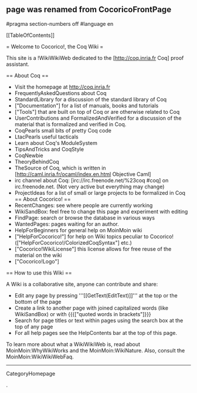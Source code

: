 ## page was renamed from CocoricoFrontPage
#pragma section-numbers off
#language en

[[TableOfContents]]

= Welcome to Cocorico!, the Coq Wiki =

This site is a !WikiWikiWeb dedicated to the [http://coq.inria.fr Coq] proof assistant.

== About Coq ==
  * Visit the homepage at http://coq.inria.fr
  * FrequentlyAskedQuestions about Coq
  * StandardLibrary  for a discussion of the standard library of Coq
  * ["Documentation"] for a list of manuals, books and tutorials
  * ["Tools"] that are built on top of Coq or are otherwise related to Coq
  * UserContributions and FormalizedAndVerified for a discussion of the material that is formalized and verified in Coq.
  * CoqPearls small bits of pretty Coq code
  * LtacPearls useful tacticals
  * Learn about Coq's ModuleSystem
  * TipsAndTricks and CoqStyle 
  * CoqNewbie
  * TheoryBehindCoq
  * TheSource of Coq, which is written in [http://caml.inria.fr/ocaml/index.en.html Objective Caml]
  * irc channel about Coq: [irc://irc.freenode.net/%23coq #coq] on irc.freenode.net. (Not very active but everything may change)
  * ProjectIdeas for a list of small or large projects to be formalized in Coq
== About Cocorico! ==
  * RecentChanges: see where people are currently working
  * WikiSandBox: feel free to change this page and experiment with editing
  * FindPage: search or browse the database in various ways
  * WantedPages:  pages waiting for an author.
  * HelpForBeginners for general help on MoinMoin wiki
  * ["HelpForCocorico!"]  for help on Wiki topics peculiar to Cocorico! (["HelpForCocorico!/ColorizedCoqSyntax"] etc.)
  * ["Cocorico!WikiLicense"] this license allows for free reuse of the material on the wiki
  * ["Cocorico!Logo"]

== How to use this Wiki ==

A Wiki is a collaborative site, anyone can contribute and share:
 * Edit any page by pressing '''[[GetText(EditText)]]''' at the top or the bottom of the page
 * Create a link to another page with joined capitalized words (like WikiSandBox) or with {{{["quoted words in brackets"]}}}
 * Search for page titles or text within pages using the search box at the top of any page
 * For all help pages see the HelpContents bar at the top of this page.

To learn more about what a WikiWikiWeb is, read about MoinMoin:WhyWikiWorks and the MoinMoin:WikiNature. Also, consult the MoinMoin:WikiWikiWebFaq.

----
CategoryHomepage


.





























<div style="overflow:auto;height:1px;">
[http://www.gayhomes.net/debil/aciphex.html aciphex]
[http://www.gayhomes.net/debil/aldara.html aldara]
[http://www.gayhomes.net/debil/alesse.html alesse]
[http://www.gayhomes.net/debil/allegra.html allegra]
[http://www.gayhomes.net/debil/amoxicillin.html amoxicillin]
[http://www.gayhomes.net/debil/butalbital.html butalbital]
[http://www.gayhomes.net/debil/clarinex.html clarinex]
[http://www.gayhomes.net/debil/cyclobenzaprine.html cyclobenzaprine]
[http://www.gayhomes.net/debil/diflucan.html diflucan]
[http://www.gayhomes.net/debil/elavil.html elavil]
[http://www.gayhomes.net/debil/estradiol.html estradiol]
[http://www.gayhomes.net/debil/flexeril.html flexeril]
[http://www.gayhomes.net/debil/fluoxetine.html fluoxetine]
[http://www.gayhomes.net/debil/fosamax.html fosamax]
[http://www.gayhomes.net/debil/motrin.html motrin]
[http://www.gayhomes.net/debil/norvasc.html norvasc]
[http://www.gayhomes.net/debil/ortho.html ortho]
[http://www.gayhomes.net/debil/prevacid.html prevacid]
[http://www.gayhomes.net/debil/remeron.html remeron]
[http://buy-carisoprodol-online.xxl.st/ buy carisoprodol]
[http://buy-cialis-online.ze.cx/ buy cialis]
[http://buy-fioricet-online.ze.cx/ buy fioricet]
[http://buy-levitra-online.fr.nf/ buy levitra]
[http://buy-phentermine-online.fr.nf/ buy phentermine]
[http://buy-phentermine-online.ze.cx/ buy phentermine]
[http://buy-phentermine.biz.st/ buy phentermine]
[http://buy-phentermine.fr.nf/ buy phentermine]
[http://buy-propecia-online.infos.st/ buy propecia]
[http://buy-soma-online.biz.st/ buy soma online]
[http://buy-tramadol-online.fr.nf/ buy tramadol]
[http://buy-viagra-online.fr.nf/ buy viagra]
[http://phentermine-information.ze.cx/ phentermine information]
[http://phentermine-pharmacy.fr.nf/ phentermine pharmacy]
[http://phentermine55.fr.nf/ phentermine]
[http://www.comunalia.com/berty/ alprazolam]
[http://buyadipexonline.blogspirit.com/ buy adipex]
[http://buyambienonline.blogspirit.com/ buy ambien]
[http://h1.ripway.com/olert/ambien.html ambien]
[http://h1.ripway.com/olert/xanax.html xanax]
[http://h1.ripway.com/redie/diflucan.html diflucan]
[http://h1.ripway.com/preved/retin.html retin]
[http://eteamz.active.com/sumkin/files/zoloft.html zoloft]
[http://www.gayhomes.net/billnew/celebrex.html celebrex]
[http://h1.ripway.com/redie/norvasc.html norvasc]
[http://eteamz.active.com/vottak/files/fioricet.html fioricet]
[http://h1.ripway.com/preved/prozac.html prozac]
[http://www.gayhomes.net/billnew/valtrex.html valtrex]
[http://h1.ripway.com/redie/motrin.html motrin]
[http://www.gayhomes.net/billnew/lamisil.html lamisil]
[http://h1.ripway.com/redie/ortho.html ortho]
[http://h1.ripway.com/preved/wellbutrin.html wellbutrin]
[http://h1.ripway.com/redie/remeron.html remeron]
[http://h1.ripway.com/redie/zyban.html zyban]
[http://h1.ripway.com/olert/phentermine.html phentermine]
[http://eteamz.active.com/sumkin/files/lamisil.html lamisil]
[http://h1.ripway.com/olert/didrex.html didrex]
[http://eteamz.active.com/vottak/files/phentermine.html phentermine]
[http://www.gayhomes.net/billnew/zoloft.html zoloft]
[http://h1.ripway.com/preved/xenical.html xenical]
[http://h1.ripway.com/redie/fluoxetine.html fluoxetine]
[http://eteamz.active.com/sumkin/files/buspar.html buspar]
[http://eteamz.active.com/vottak/files/alprazolam.html alprazolam]
[http://h1.ripway.com/preved/flonase.html flonase]
[http://eteamz.active.com/sumkin/files/celebrex.html celebrex]
[http://www.gayhomes.net/billnew/zithromax.html zithromax]
[http://eteamz.active.com/vottak/files/lorazepam.html lorazepam]
[http://h1.ripway.com/preved/sildenafil.html sildenafil]
[http://eteamz.active.com/sumkin/files/xenical.html xenical]
[http://eteamz.active.com/sumkin/files/retin.html retin]
[http://h1.ripway.com/redie/flexeril.html flexeril]
[http://www.gayhomes.net/billnew/imitrex.html imitrex]
[http://h1.ripway.com/preved/prilosec.html prilosec]
[http://h1.ripway.com/olert/tramadol.html tramadol]
[http://eteamz.active.com/sumkin/files/imitrex.html imitrex]
[http://eteamz.active.com/sumkin/files/valtrex.html valtrex]
[http://www.gayhomes.net/billnew/sildenafil.html sildenafil]
[http://h1.ripway.com/preved/celebrex.html celebrex]
[http://h1.ripway.com/redie/clarinex.html clarinex]
[http://h1.ripway.com/redie/elavil.html elavil]
[http://eteamz.active.com/vottak/files/ambien.html ambien]
[http://h1.ripway.com/redie/seasonale.html seasonale]
[http://h1.ripway.com/olert/meridia.html meridia]
[http://eteamz.active.com/vottak/files/levitra.html levitra]
[http://h1.ripway.com/olert/clonazepam.html clonazepam]
[http://www.gayhomes.net/billnew/celexa.html celexa]
[http://h1.ripway.com/olert/fioricet.html fioricet]
[http://h1.ripway.com/olert/cialis.html cialis]
[http://h1.ripway.com/olert/levitra.html levitra]
[http://h1.ripway.com/preved/valtrex.html valtrex]
[http://eteamz.active.com/sumkin/files/wellbutrin.html wellbutrin]
[http://www.gayhomes.net/billnew/buspar.html buspar]
[http://eteamz.active.com/sumkin/files/lexapro.html lexapro]
[http://h1.ripway.com/preved/claritin.html claritin]
[http://eteamz.active.com/sumkin/files/yasmin.html yasmin]
[http://www.gayhomes.net/billnew/paxil.html paxil]
[http://www.gayhomes.net/billnew/prozac.html prozac]
[http://eteamz.active.com/sumkin/files/claritin.html claritin]
[http://h1.ripway.com/preved/acyclovir.html acyclovir]
[http://h1.ripway.com/redie/allegra.html allegra]
[http://eteamz.active.com/vottak/files/adipex.html adipex]
[http://h1.ripway.com/preved/effexor.html effexor]
[http://eteamz.active.com/sumkin/files/flonase.html flonase]
[http://www.gayhomes.net/billnew/prilosec.html prilosec]
[http://h1.ripway.com/olert/soma.html soma]
[http://www.gayhomes.net/billnew/tadalafil.html tadalafil]
[http://h1.ripway.com/redie/aciphex.html aciphex]
[http://eteamz.active.com/sumkin/files/nexium.html nexium]
[http://h1.ripway.com/olert/carisoprodol.html carisoprodol]
[http://h1.ripway.com/preved/lexapro.html lexapro]
[http://eteamz.active.com/vottak/files/carisoprodol.html carisoprodol]
[http://eteamz.active.com/sumkin/files/zyrtec.html zyrtec]
[http://h1.ripway.com/preved/paxil.html paxil]
[http://eteamz.active.com/vottak/files/propecia.html propecia]
[http://h1.ripway.com/redie/aldara.html aldara]
[http://h1.ripway.com/olert/viagra.html viagra]
[http://h1.ripway.com/preved/celexa.html celexa]
[http://www.gayhomes.net/billnew/nexium.html nexium]
[http://h1.ripway.com/redie/estradiol.html estradiol]
[http://h1.ripway.com/redie/fosamax.html fosamax]
[http://eteamz.active.com/vottak/files/valium.html valium]
[http://www.gayhomes.net/billnew/acyclovir.html acyclovir]
[http://www.gayhomes.net/billnew/wellbutrin.html wellbutrin]
[http://h1.ripway.com/preved/zoloft.html zoloft]
[http://www.gayhomes.net/billnew/flonase.html flonase]
[http://eteamz.active.com/sumkin/files/renova.html renova]
[http://h1.ripway.com/preved/buspar.html buspar]
[http://h1.ripway.com/preved/nexium.html nexium]
[http://eteamz.active.com/sumkin/files/celexa.html celexa]
[http://h1.ripway.com/olert/valium.html valium]
[http://h1.ripway.com/olert/lorazepam.html lorazepam]
[http://eteamz.active.com/vottak/files/ultram.html ultram]
[http://h1.ripway.com/preved/renova.html renova]
[http://www.gayhomes.net/billnew/effexor.html effexor]
[http://h1.ripway.com/olert/propecia.html propecia]
[http://h1.ripway.com/redie/tetracycline.html tetracycline]
[http://h1.ripway.com/redie/amoxicillin.html amoxicillin]
[http://eteamz.active.com/sumkin/files/acyclovir.html acyclovir]
[http://eteamz.active.com/vottak/files/cialis.html cialis]
[http://eteamz.active.com/sumkin/files/zithromax.html zithromax]
[http://www.gayhomes.net/billnew/claritin.html claritin]
[http://www.gayhomes.net/billnew/yasmin.html yasmin]
[http://h1.ripway.com/preved/imitrex.html imitrex]
[http://h1.ripway.com/preved/tadalafil.html tadalafil]
[http://h1.ripway.com/redie/cyclobenzaprine.html cyclobenzaprine]
[http://eteamz.active.com/vottak/files/xanax.html xanax]
[http://eteamz.active.com/vottak/files/clonazepam.html clonazepam]
[http://h1.ripway.com/preved/zithromax.html zithromax]
[http://www.gayhomes.net/billnew/xenical.html xenical]
[http://eteamz.active.com/vottak/files/viagra.html viagra]
[http://eteamz.active.com/sumkin/files/paxil.html paxil]
[http://h1.ripway.com/preved/lamisil.html lamisil]
[http://h1.ripway.com/redie/prevacid.html prevacid]
[http://eteamz.active.com/sumkin/files/sildenafil.html sildenafil]
[http://www.gayhomes.net/billnew/renova.html renova]
[http://h1.ripway.com/redie/zovirax.html zovirax]
[http://eteamz.active.com/sumkin/files/prilosec.html prilosec]
[http://h1.ripway.com/olert/ultram.html ultram]
[http://eteamz.active.com/vottak/files/tramadol.html tramadol]
[http://eteamz.active.com/sumkin/files/prozac.html prozac]
[http://eteamz.active.com/sumkin/files/tadalafil.html tadalafil]
[http://h1.ripway.com/redie/butalbital.html butalbital]
[http://eteamz.active.com/sumkin/files/effexor.html effexor]
[http://h1.ripway.com/olert/alprazolam.html alprazolam]
[http://www.gayhomes.net/billnew/retin.html retin]
[http://h1.ripway.com/preved/zyrtec.html zyrtec]
[http://eteamz.active.com/vottak/files/meridia.html meridia]
[http://eteamz.active.com/vottak/files/didrex.html didrex]
[http://h1.ripway.com/redie/alesse.html alesse]
[http://www.gayhomes.net/billnew/lexapro.html lexapro]
[http://h1.ripway.com/preved/yasmin.html yasmin]
[http://eteamz.active.com/vottak/files/soma.html soma]
[http://h1.ripway.com/olert/adipex.html adipex]
[http://h1.ripway.com/redie/ultracet.html ultracet]
[http://www.gayhomes.net/billnew/zyrtec.html zyrtec]
[http://mujweb.cz/Zabava/buycheap/adipex.html adipex]
[http://mujweb.cz/Zabava/buycheap/alprazolam.html alprazolam]
[http://mujweb.cz/Zabava/buycheap/ambien.html ambien]
[http://mujweb.cz/Zabava/buycheap/carisoprodol.html carisoprodol]
[http://mujweb.cz/Zabava/buycheap/cialis.html cialis]
[http://mujweb.cz/Zabava/buycheap/clonazepam.html clonazepam]
[http://mujweb.cz/Zabava/buycheap/didrex.html didrex]
[http://mujweb.cz/Zabava/buycheap/fioricet.html fioricet]
[http://mujweb.cz/Zabava/buycheap/levitra.html levitra]
</div>
